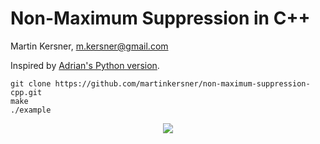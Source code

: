 # Non-Maximum Suppression in C++

Martin Kersner, m.kersner@gmail.com

Inspired by [Adrian's Python version](http://www.pyimagesearch.com/2015/02/16/faster-non-maximum-suppression-python/).

```{bash}
git clone https://github.com/martinkersner/non-maximum-suppression-cpp.git
make
./example
```
<center>
<img src="http://i.imgur.com/qKLZOT2.png" />
</center>
